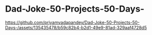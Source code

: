 # Dad-Joke-50-Projects-50-Days-

https://github.com/priyamvadapandey/Dad-Joke-50-Projects-50-Days-/assets/135435478/b59c82b4-b2d1-49e9-81ad-329aaf4728d5
